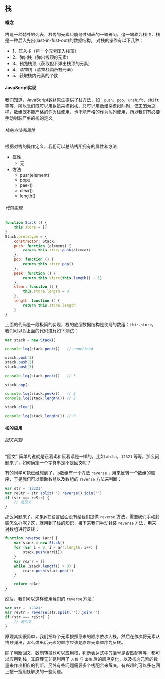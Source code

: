 ## 栈

#### 概念

栈是一种特殊的列表，栈内的元素只能通过列表的一端访问，这一端称为栈顶，栈是一种后入先出(last-in-first-out)的数据结构。
对栈的操作有以下几种：

* 1、压入栈（将一个元素压入栈顶）
* 2、弹出栈（弹出栈顶的元素）
* 3、预览栈顶（获取但不弹出栈顶的元素）
* 4、清空栈（清空栈内所有元素）
* 5、获取栈内元素的个数

#### JavaScript实现

我们知道，JavaScript数组原生提供了栈方法，如：`push`、`pop`、`unshift`、`shift` 等等，所以我们既可以用数组来模拟栈，又可以用数组来模拟队列，但正因为这样，数组既不能严格的作为栈使用，也不能严格的作为队列使用，所以我们有必要手动封装严格的栈的定义。

###### 栈的方法和属性

根据对栈的操作定义，我们可以总结栈所拥有的属性和方法

* 属性
    * 无
* 方法
    * push(element)
    * pop()
    * peek()
    * clear()
    * length()

###### 代码实现

```js
function Stack () {
    this.store = []
}
Stack.prototype = {
    constructor: Stack,
    push: function (element) {
        return this.store.push(element)
    },
    pop: function () {
        return this.store.pop()
    },
    peek: function () {
        return this.store[this.length() - 1]
    },
    clear: function () {
        this.store.length = 0
    },
    length: function () {
        return this.store.length
    }
}
```

上面的代码是一段极简的实现，栈的底层数据结构是使用的数组：`this.store`，我们可以对上面的代码进行如下测试：

```js
var stack = new Stack()

console.log(stack.peek())   // undefined

stack.push(1)
stack.push(2)
stack.push(3)

console.log(stack.peek())   // 3

stack.pop()

console.log(stack.peek())   // 2
console.log(stack.length()) // 2

stack.clear()

console.log(stack.length()) // 0
```

#### 栈的应用

###### 回文问题

“回文” 简单的说就是正着读和反着读是一样的，比如 `abcba`，`12321` 等等。那么问题来了，如何确定一个字符串是不是回文呢？

有的同学可能已经想到了，js数组有一个方法 `reverse` ，用来反转一个数组的顺序，于是我们可以借助数组以及数组的 `reverse` 方法来判断：

```js
var str = '12321'
var reStr = str.split('').reverse().join('')
if (str === reStr) {
    // 是回文
}
```

那么问题来了，如果js在语言层面没有给我们提供 `reverse` 方法，需要我们手动封装怎么办呢？这，就用到了栈的知识，接下来我们手动封装 `reverse` 方法，用来对数组进行反转：

```js
function reverse (arr) {
    var stack = new Stack()
    for (var i = 0; i < arr.length; i++) {
        stack.push(arr[i])
    }
    var reArr = []
    while (stack.length() > 0) {
        reArr.push(stack.pop())
    }

    return reArr
}
```

然后，我们可以这样使用我们的 `reverse` 方法：

```js
var str = '12321'
var reStr = reverse(str.split('')).join('')
if (str === reStr) {
    // 是回文
}
```

原理其实很简单，我们把每个元素按照原来的顺序依次入栈，然后在依次将元素从栈顶弹出，那么弹出后元素的顺序应该是原来元素顺序的反转。

除了判断回文，数制转换也可以应用栈，判断表达式中的括号是否匹配等等，都可以应用到栈，其原理无非是利用了 `入栈` 与 `出栈` 后的顺序变化，以及栈内元素的数量来作出相应的判断。另外有些问题需要多个栈配合来解决，有兴趣的可以多在网上搜一搜用栈解决的一些问题。

